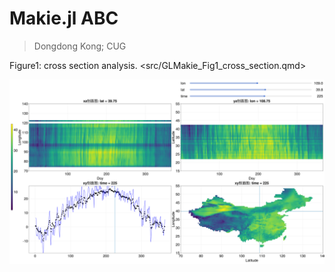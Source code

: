 # Makie.jl ABC

> Dongdong Kong; CUG

Figure1: cross section analysis. <src/GLMakie_Fig1_cross_section.qmd>

![](images/README/Fig1_cross_section.png)
